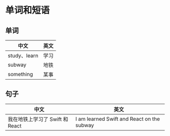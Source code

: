 # 单词和短语

## 单词

| 中文         | 英文 |
| ------------ | ---- |
| study、learn | 学习 |
| subway       | 地铁 |
| something    | 某事 |

## 句子

| 中文                            | 英文                                       |
| ------------------------------- | ------------------------------------------ |
| 我在地铁上学习了 Swift 和 React | I am learned Swift and React on the subway |
